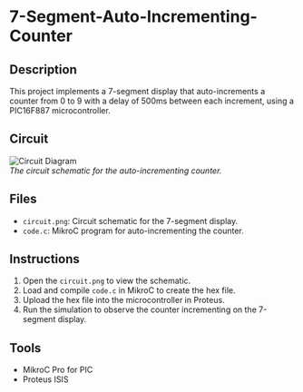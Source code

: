 # 7-Segment-Auto-Incrementing-Counter

## Description
This project implements a 7-segment display that auto-increments a counter from 0 to 9 with a delay of 500ms between each increment, using a PIC16F887 microcontroller.

## Circuit
![Circuit Diagram](circuit.png)  
*The circuit schematic for the auto-incrementing counter.*

## Files
- `circuit.png`: Circuit schematic for the 7-segment display.
- `code.c`: MikroC program for auto-incrementing the counter.

## Instructions
1. Open the `circuit.png` to view the schematic.
2. Load and compile `code.c` in MikroC to create the hex file.
3. Upload the hex file into the microcontroller in Proteus.
4. Run the simulation to observe the counter incrementing on the 7-segment display.

## Tools
- MikroC Pro for PIC
- Proteus ISIS
